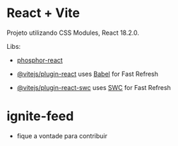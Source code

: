 # React + Vite

Projeto utilizando CSS Modules, React 18.2.0.

Libs:

- [phosphor-react](https://phosphoricons.com/)

- [@vitejs/plugin-react](https://github.com/vitejs/vite-plugin-react/blob/main/packages/plugin-react/README.md) uses [Babel](https://babeljs.io/) for Fast Refresh
- [@vitejs/plugin-react-swc](https://github.com/vitejs/vite-plugin-react-swc) uses [SWC](https://swc.rs/) for Fast Refresh
# ignite-feed

- fique a vontade para contribuir
